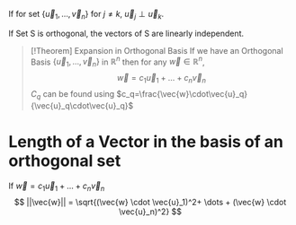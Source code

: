 If for set $\{ \vec{u}_1, \dots ,\vec{v}_n \}$ for $j \ne k$, $\vec{u}_j \perp \vec{u}_k$.

If Set S is orthogonal, the vectors of S are linearly independent.

>[!Theorem] Expansion in Orthogonal Basis
> If we have an Orthogonal Basis $\{ \vec{u}_1, \dots ,\vec{v}_n \}$  in $\mathbb{R}^n$ then for any $\vec{w} \in \mathbb{R}^n$,
> $$
> \vec{w} = c_1 \vec{u}_1+ \dots + c_n \vec{v}_n
> $$
> $C_q$ can be found using $c_q=\frac{\vec{w}\cdot\vec{u}_q}{\vec{u}_q\cdot\vec{u}_q}$

# Length of a Vector in the basis of an orthogonal set
If $\vec{w} = c_1 \vec{u}_1+ \dots + c_n \vec{v}_n$
$$
||\vec{w}|| = \sqrt{(\vec{w} \cdot \vec{u}_1)^2+ \dots + (\vec{w} \cdot \vec{u}_n)^2}
$$

